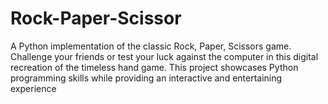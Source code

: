 # Rock-Paper-Scissor
A Python implementation of the classic Rock, Paper, Scissors game. Challenge your friends or test your luck against the computer in this digital recreation of the timeless hand game. This project showcases Python programming skills while providing an interactive and entertaining experience
